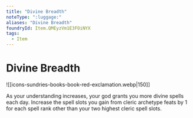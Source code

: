 ```yaml
---
title: "Divine Breadth"
noteType: ":luggage:"
aliases: "Divine Breadth"
foundryId: Item.QMEyzVm1E3FOiNYX
tags:
  - Item
---
```


# Divine Breadth
![[icons-sundries-books-book-red-exclamation.webp|150]]

As your understanding increases, your god grants you more divine spells each day. Increase the spell slots you gain from cleric archetype feats by 1 for each spell rank other than your two highest cleric spell slots.
